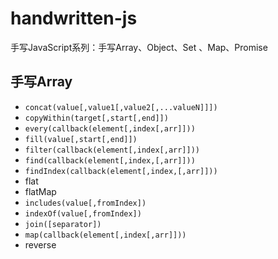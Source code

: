 # handwritten-js
手写JavaScript系列：手写Array、Object、Set 、Map、Promise

## 手写Array
- `concat(value[,value1[,value2[,...valueN]]])`
- `copyWithin(target[,start[,end]])`
- `every(callback(element[,index[,arr]]))`
- `fill(value[,start[,end]])`
- `filter(callback(element[,index[,arr]]))`
- `find(callback(element[,index,[,arr]]))`
- `findIndex(callback(element[,index,[,arr]]))`
- flat
- flatMap
- `includes(value[,fromIndex])`
- `indexOf(value[,fromIndex])`
- `join([separator])`
- `map(callback(element[,index[,arr]]))`
- reverse